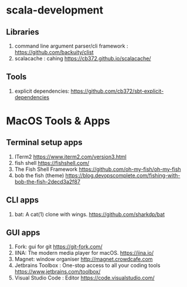 # scala-development

## Libraries

1. command line argument parser/cli framework : https://github.com/backuity/clist
1. scalacache : cahing https://cb372.github.io/scalacache/

## Tools

1. explicit dependencies: https://github.com/cb372/sbt-explicit-dependencies

# MacOS Tools & Apps

## Terminal setup apps
1. ITerm2 https://www.iterm2.com/version3.html
1. fish shell https://fishshell.com/
1. The Fish Shell Framework https://github.com/oh-my-fish/oh-my-fish
1. bob the fish (theme) https://blog.devopscomplete.com/fishing-with-bob-the-fish-2decd3a2f87


## CLI apps
1. bat: A cat(1) clone with wings. https://github.com/sharkdp/bat


## GUI apps
1. Fork: gui for git https://git-fork.com/
1. IINA: The modern media player for macOS. https://iina.io/
1. Magnet:  window organiser http://magnet.crowdcafe.com
1. Jetbrains Toolbox : One-stop access to all your coding tools https://www.jetbrains.com/toolbox/
1. Visual Studio Code : Editor https://code.visualstudio.com/


